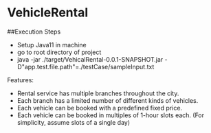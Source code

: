 # VehicleRental

##Execution Steps
- Setup Java11 in machine
- go to root directory of project
- java -jar ./target/VehicalRental-0.0.1-SNAPSHOT.jar -D"app.test.file.path"=./testCase/sampleInput.txt

Features:
- Rental service has multiple branches throughout the city.
- Each branch has a limited number of different kinds of vehicles.
- Each vehicle can be booked with a predefined fixed price.
- Each vehicle can be booked in multiples of 1-hour slots each. (For simplicity, assume slots of a single day)